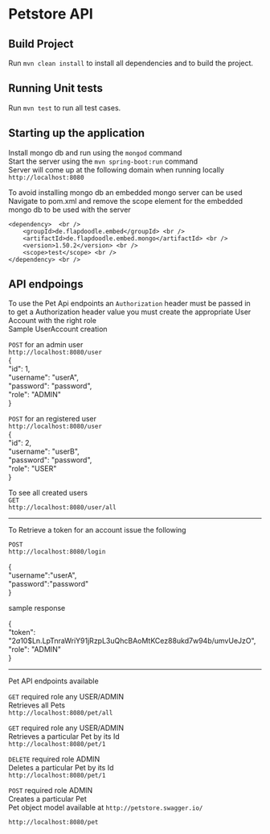 # Petstore API


## Build Project
Run `mvn clean install` to install all dependencies and to build the project. 

## Running Unit tests 

Run `mvn test` to run all test cases. 

## Starting up the application 

Install mongo db and run using the `mongod` command <br />
Start the server using the `mvn spring-boot:run` command <br />
Server will come up at the following domain when running locally `http://localhost:8080` <br />

To avoid installing mongo db an embedded mongo server can be used  <br />
Navigate to pom.xml and remove the scope element for the embedded mongo db to be used with the server <br />
```
<dependency>  <br />
	<groupId>de.flapdoodle.embed</groupId> <br />
	<artifactId>de.flapdoodle.embed.mongo</artifactId> <br />
	<version>1.50.2</version> <br />
	<scope>test</scope> <br />
</dependency> <br />
```
## API endpoings
To use the Pet Api endpoints an `Authorization` header must be passed in <br />
to get a Authorization header value you must create the appropriate User Account with the right role<br />
Sample UserAccount creation <br />

`POST` for an admin user <br />
`http://localhost:8080/user` <br />
{<br />
    "id": 1,<br />
    "username": "userA",<br />
    "password": "password",<br />
    "role": "ADMIN"<br />
 }<br />
 
`POST` for an registered user <br />
`http://localhost:8080/user` <br />
{<br />
    "id": 2,<br />
    "username": "userB",<br />
    "password": "password",<br />
    "role": "USER"<br />
 }<br />

 To see all created users <br />
 `GET`<br />
 `http://localhost:8080/user/all`<br />
 
 ______________________________________
 To Retrieve a token for an account issue the following<br />
 
 `POST`<br />
 `http://localhost:8080/login`<br />
 
 {<br />
	"username":"userA",<br />
	"password":"password"<br />
 }<br />

 sample response<br />
 
 {<br />
  "token": "$2a$10$Ln.LpTnraWriY91jRzpL3uQhcBAoMtKCez88ukd7w94b/umvUeJzO",<br />
  "role": "ADMIN"<br />
 }<br />
 _________________________________________
 
 Pet API endpoints available<br />
 
 `GET`  required role any USER/ADMIN <br />
 Retrieves all Pets<br />
 `http://localhost:8080/pet/all`<br />


 `GET`  required role any USER/ADMIN <br />
 Retrieves a particular Pet by its Id<br />
 `http://localhost:8080/pet/1`<br />
 
 `DELETE`  required role ADMIN <br />
 Deletes a particular Pet by its Id<br />
 `http://localhost:8080/pet/1`<br />
 
 
 `POST`  required role ADMIN <br />
 Creates a particular Pet <br />
 Pet object model available at `http://petstore.swagger.io/`<br />
 
 `http://localhost:8080/pet` <br />
 


